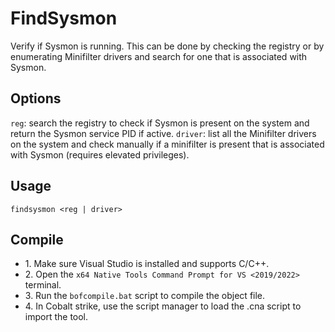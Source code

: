# FindSysmon
Verify if Sysmon is running. This can be done by checking the registry or by enumerating Minifilter drivers and search for one that is associated with Sysmon.

## Options
`reg`: search the registry to check if Sysmon is present on the system and return the Sysmon service PID if active.
`driver`: list all the Minifilter drivers on the system and check manually if a minifilter is present that is associated with Sysmon (requires elevated privileges).

## Usage
`findsysmon <reg | driver>`

## Compile
- 1\. Make sure Visual Studio is installed and supports C/C++.
- 2\. Open the `x64 Native Tools Command Prompt for VS <2019/2022>` terminal.
- 3\. Run the `bofcompile.bat` script to compile the object file. 
- 4\. In Cobalt strike, use the script manager to load the .cna script to import the tool. 